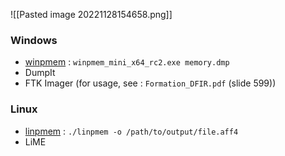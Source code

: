 ![[Pasted image 20221128154658.png]]

### Windows
- [winpmem](https://winpmem.velocidex.com/) : `winpmem_mini_x64_rc2.exe memory.dmp`
- DumpIt
- FTK Imager  (for usage, see : `Formation_DFIR.pdf` (slide 599))

### Linux
- [linpmem](https://github.com/Velocidex/c-aff4/releases) : `./linpmem -o /path/to/output/file.aff4`
- LiME

